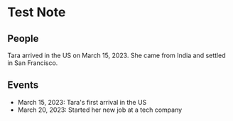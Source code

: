 # Test Note

## People

Tara arrived in the US on March 15, 2023. She came from India and settled in San Francisco.

## Events

- March 15, 2023: Tara's first arrival in the US
- March 20, 2023: Started her new job at a tech company